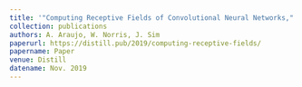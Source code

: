 ```yaml
---
title: '"Computing Receptive Fields of Convolutional Neural Networks,"'
collection: publications
authors: A. Araujo, W. Norris, J. Sim
paperurl: https://distill.pub/2019/computing-receptive-fields/
papername: Paper
venue: Distill
datename: Nov. 2019
---
```

